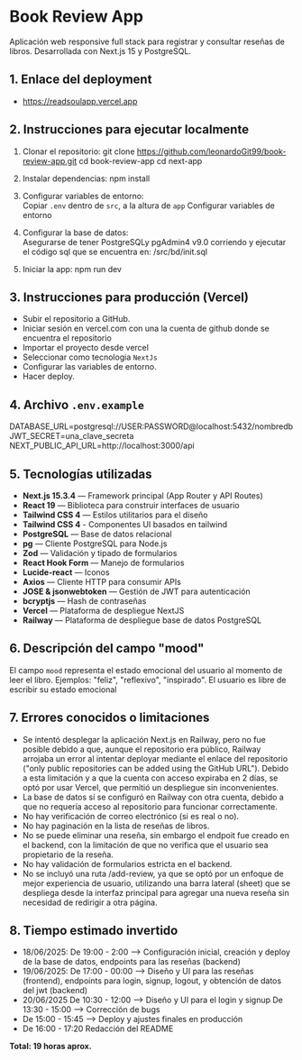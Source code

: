 # Book Review App

Aplicación web responsive full stack para registrar y consultar reseñas de libros. Desarrollada con Next.js 15 y PostgreSQL.

## 1. Enlace del deployment

- https://readsoulapp.vercel.app

## 2. Instrucciones para ejecutar localmente

1. Clonar el repositorio:
git clone https://github.com/leonardoGit99/book-review-app.git
cd book-review-app
cd next-app

2. Instalar dependencias:
npm install

3. Configurar variables de entorno:  
Copiar  `.env` dentro de `src`, a la altura de `app`
Configurar variables de entorno

4. Configurar la base de datos:  
Asegurarse de tener PostgreSQLy pgAdmin4 v9.0 corriendo y ejecutar el código sql que se encuentra en:
/src/bd/init.sql

5. Iniciar la app:
npm run dev

## 3. Instrucciones para producción (Vercel)

- Subir el repositorio a GitHub.
- Iniciar sesión en vercel.com con una la cuenta de github donde se encuentra el repositorio
- Importar el proyecto desde vercel
- Seleccionar como tecnologia `NextJs`
- Configurar las variables de entorno.
- Hacer deploy.

## 4. Archivo `.env.example`
DATABASE_URL=postgresql://USER:PASSWORD@localhost:5432/nombredb
JWT_SECRET=una_clave_secreta
NEXT_PUBLIC_API_URL=http://localhost:3000/api

## 5. Tecnologías utilizadas

- **Next.js 15.3.4** — Framework principal (App Router y API Routes)
- **React 19** — Biblioteca para construir interfaces de usuario
- **Tailwind CSS 4** — Estilos utilitarios para el diseño
- **Tailwind CSS 4** - Componentes UI basados en tailwind
- **PostgreSQL** — Base de datos relacional
- **pg** — Cliente PostgreSQL para Node.js
- **Zod** — Validación y tipado de formularios
- **React Hook Form** — Manejo de formularios
- **Lucide-react** — Iconos
- **Axios** — Cliente HTTP para consumir APIs
- **JOSE & jsonwebtoken** — Gestión de JWT para autenticación
- **bcryptjs** — Hash de contraseñas
- **Vercel** — Plataforma de despliegue NextJS
- **Railway** — Plataforma de despliegue base de datos PostgreSQL

## 6. Descripción del campo "mood"

El campo `mood` representa el estado emocional del usuario al momento de leer el libro. Ejemplos: "feliz", "reflexivo", "inspirado".
El usuario es libre de escribir su estado emocional


## 7. Errores conocidos o limitaciones

- Se intentó desplegar la aplicación Next.js en Railway, pero no fue posible debido a que, aunque el repositorio era público, Railway arrojaba un error al intentar deployar mediante el enlace del repositorio ("only public repositories can be added using the GitHub URL"). Debido a esta limitación y a que la cuenta con acceso expiraba en 2 días, se optó por usar Vercel, que permitió un despliegue sin inconvenientes.
- La base de datos sí se configuró en Railway con otra cuenta, debido a que no requería acceso al repositorio para funcionar correctamente.
- No hay verificación de correo electrónico (si es real o no).
- No hay paginación en la lista de reseñas de libros.
- No se puede eliminar una reseña, sin embargo el endpoit fue creado en el backend, con la limitación de que no verifica que el usuario sea propietario de la reseña.
- No hay validación de formularios estricta en el backend.
- No se incluyó una ruta /add-review, ya que se optó por un enfoque de mejor experiencia de usuario, utilizando una barra lateral (sheet) que se despliega desde la interfaz principal para agregar una nueva reseña sin necesidad de redirigir a otra página.

## 8. Tiempo estimado invertido

- 18/06/2025: 
  De 19:00 - 2:00 --> Configuración inicial, creación y deploy de la base de datos, endpoints para las reseñas (backend)
- 19/06/2025: 
  De 17:00 - 00:00 --> Diseño y UI para las reseñas (frontend), endpoints para login, signup, logout, y obtención de datos del jwt (backend)
- 20/06/2025
  De 10:30 - 12:00 --> Diseño y UI para el login y signup
  De 13:30 - 15:00 --> Corrección de bugs
- De 15:00 - 15:45 --> Deploy y ajustes finales en producción  
- De 16:00 - 17:20 Redacción del README

**Total: 19 horas aprox.**
